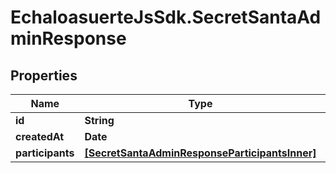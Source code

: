 # EchaloasuerteJsSdk.SecretSantaAdminResponse

## Properties

Name | Type | Description | Notes
------------ | ------------- | ------------- | -------------
**id** | **String** |  | 
**createdAt** | **Date** |  | 
**participants** | [**[SecretSantaAdminResponseParticipantsInner]**](SecretSantaAdminResponseParticipantsInner.md) |  | 


